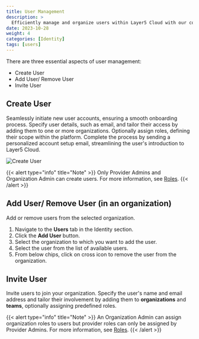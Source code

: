 ```yaml
---
title: User Management
description: >
  Efficiently manage and organize users within Layer5 Cloud with our comprehensive user management capabilities.
date: 2023-10-28
weight: 4
categories: [Identity]
tags: [users]
---
```


There are three essential aspects of user management:

- Create User
- Add User/ Remove User
- Invite User

## Create User

Seamlessly initiate new user accounts, ensuring a smooth onboarding process. Specify user details, such as email, and tailor their access by adding them to one or more organizations. Optionally assign roles, defining their scope within the platform. Complete the process by sending a personalized account setup email, streamlining the user's introduction to Layer5 Cloud.

<img src="/cloud/identity/users/create-user.gif" alt="Create User" />

{{< alert type="info" title="Note" >}}
Only Provider Admins and Organization Admin can create users. For more information, see [Roles](/cloud/security/roles).
{{< /alert >}}

## Add User/ Remove User (in an organization)

Add or remove users from the selected organization.

1. Navigate to the **Users** tab in the Identity section.
2. Click the **Add User** button.
3. Select the organization to which you want to add the user.
4. Select the user from the list of available users.
5. From below chips, click on cross icon to remove the user from the organization.

## Invite User

Invite users to join your organization. Specify the user's name and email address and tailor their involvement by adding them to **organizations** and **teams**, optionally assigning predefined roles.

{{< alert type="info" title="Note" >}}
An Organization Admin can assign organization roles to users but provider roles can only be assigned by Provider Admins. For more information, see [Roles](/cloud/security/roles).
{{< /alert >}}
